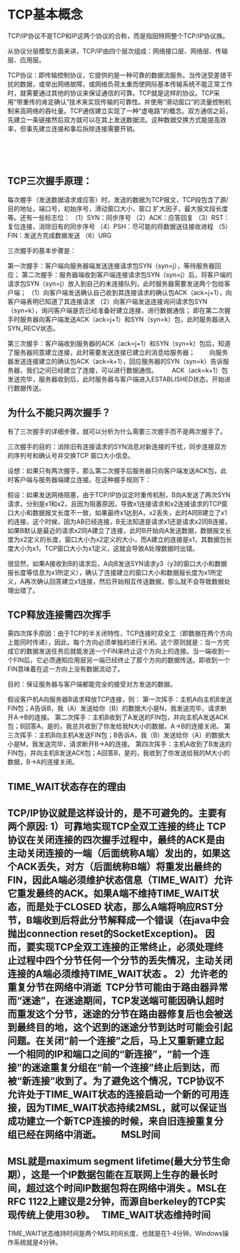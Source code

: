 
# TCP基本概念

TCP/IP协议不是TCP和IP这两个协议的合称，而是指因特网整个TCP/IP协议族。

从协议分层模型方面来讲，TCP/IP由四个层次组成：网络接口层、网络层、传输层、应用层。

TCP协议：即传输控制协议，它提供的是一种可靠的数据流服务。当传送受差错干扰的数据，或举出网络故障，或网络负荷太重而使网际基本传输系统不能正常工作时，就需要通过其他的协议来保证通信的可靠。TCP就是这样的协议。TCP采用“带重传的肯定确认”技术来实现传输的可靠性。并使用“滑动窗口”的流量控制机制来高网络的吞吐量。TCP通信建立实现了一种“虚电路”的概念。双方通信之前，先建立一条链接然后双方就可以在其上发送数据流。这种数据交换方式能提高效率，但事先建立连接和事后拆除连接需要开销。

 

 

## TCP三次握手原理：                             

每次握手（发送数据请求或应答）时，发送的数据为TCP报文，TCP段包含了源/目的地址，端口号，初始序号，滑动窗口大小，窗口 扩大因子，最大报文段长度等。还有一些标志位：
（1）SYN：同步序号
（2）ACK：应答回复
（3）RST：复位连接，消除旧有的同步序号
（4）PSH：尽可能的将数据送往接收进程
（5）FIN：发送方完成数据发送
（6）URG

三次握手的基本步骤是：

第一次握手：客户端向服务器端发送连接请求包SYN（syn=j），等待服务器回应；
第二次握手：服务器端收到客户端连接请求包SYN（syn=j）后，将客户端的请求包SYN（syn=j）放入到自己的未连接队列，此时服务器需要发送两个包给客户端；
（1）向客户端发送确认自己收到其连接请求的确认包ACK（ack=j+1），向客户端表明已知道了其连接请求
（2）向客户端发送连接询问请求包SYN（syn=k），询问客户端是否已经准备好建立连接，进行数据通信；
	即在第二次握手时服务器向客户端发送ACK（ack=j+1）和SYN（syn=k）包，此时服务器进入SYN_RECV状态。

第三次握手：客户端收到服务器的ACK（ack=j+1）和SYN（syn=k）包后，知道了服务器同意建立连接，此时需要发送连接已建立的消息给服务器；
　　向服务器发送连接建立的确认包ACK（ack=k+1），回应服务器的SYN（syn=k）告诉服务器，我们之间已经建立了连接，可以进行数据通信。
　　ACK（ack=k+1）包发送完毕，服务器收到后，此时服务器与客户端进入ESTABLISHED状态，开始进行数据传送。 

## 为什么不能只两次握手？

有了三次握手的详细步骤，就可以分析为什么需要三次握手而不是两次握手了。

三次握手的目的：消除旧有连接请求的SYN消息对新连接的干扰，同步连接双方的序列号和确认号并交换TCP 窗口大小信息。

设想：如果只有两次握手，那么第二次握手后服务器只向客户端发送ACK包，此时客户端与服务器端建立连接。在这种握手规则下： 

假设：如果发送网络阻塞，由于TCP/IP协议定时重传机制，B向A发送了两次SYN请求，分别是x1和x2，且因为阻塞原因，导致x1连接请求和x2连接请求的TCP窗口大小和数据报文长度不一致，如果最终x1达到A，x2丢失，此时A同B建立了x1的连接，这个时候，因为AB已经连接，B无法知道是请求x1还是请求x2同B连接，如果B默认是最近的请求x2同A建立了连接，此时B开始向A发送数据，数据报文长度为x2定义的长度，窗口大小为x2定义的大小，而A建立的连接是x1，其数据包长度大小为x1，TCP窗口大小为x1定义，这就会导致A处理数据时出错。

很显然，如果A接收到B的请求后，A向B发送SYN请求y3（y3的窗口大小和数据报长度等信息为x1所定义），确认了连接建立的窗口大小和数据报长度为x1所定义，A再次确认回答建立x1连接，然后开始相互传送数据，那么就不会导致数据处理出错了。

## TCP释放连接需四次挥手                         

需四次挥手原因：由于TCP的半关闭特性，TCP连接时双全工（即数据在两个方向上能同时传递），因此，每个方向必须单独的进行关闭。这个原则就是：当一方完成它的数据发送任务后就能发送一个FIN来终止这个方向上的连接。当一端收到一个FIN后，它必须通知应用层另一端已经终止了那个方向的数据传送。即收到一个FIN意味着在这一方向上没有数据流动了。

目的：保证服务器与客户端都能完全的接受对方发送的数据。

假设客户机A向服务器B请求释放TCP连接，则：
第一次挥手：主机A向主机B发送FIN包；A告诉B，我（A）发送给你（B）的数据大小是N，我发送完毕，请求断开A->B的连接。
第二次挥手：主机B收到了A发送的FIN包，并向主机A发送ACK包；B回答A，是的，我总共收到了你发给我N大小的数据，A->B的连接关闭。
第三次挥手：主机B向主机A发送FIN包；B告诉A，我（B）发送给你（A）的数据大小是M，我发送完毕，请求断开B->A的连接。
第四次挥手：主机A收到了B发送的FIN包，并向主机B发送ACK包；A回答B，是的，我收到了你发送给我的M大小的数据，B->A的连接关闭。



TIME_WAIT状态存在的理由
----------------------------
TCP/IP协议就是这样设计的，是不可避免的。主要有两个原因:
1）可靠地实现TCP全双工连接的终止
TCP协议在关闭连接的四次握手过程中，最终的ACK是由主动关闭连接的一端（后面统称A端）发出的，如果这个ACK丢失，对方（后面统称B端）将重发出最终的FIN，因此A端必须维护状态信息（TIME_WAIT）允许它重发最终的ACK。如果A端不维持TIME_WAIT状态，而是处于CLOSED 状态，那么A端将响应RST分节，B端收到后将此分节解释成一个错误（在java中会抛出connection reset的SocketException)。
因而，要实现TCP全双工连接的正常终止，必须处理终止过程中四个分节任何一个分节的丢失情况，主动关闭连接的A端必须维持TIME_WAIT状态 。
2）允许老的重复分节在网络中消逝 
TCP分节可能由于路由器异常而“迷途”，在迷途期间，TCP发送端可能因确认超时而重发这个分节，迷途的分节在路由器修复后也会被送到最终目的地，这个迟到的迷途分节到达时可能会引起问题。在关闭“前一个连接”之后，马上又重新建立起一个相同的IP和端口之间的“新连接”，“前一个连接”的迷途重复分组在“前一个连接”终止后到达，而被“新连接”收到了。为了避免这个情况，TCP协议不允许处于TIME_WAIT状态的连接启动一个新的可用连接，因为TIME_WAIT状态持续2MSL，就可以保证当成功建立一个新TCP连接的时候，来自旧连接重复分组已经在网络中消逝。
 
 
 
 
MSL时间
----------------------------
MSL就是maximum segment lifetime(最大分节生命期），这是一个IP数据包能在互联网上生存的最长时间，超过这个时间IP数据包将在网络中消失 。MSL在RFC 1122上建议是2分钟，而源自berkeley的TCP实现传统上使用30秒。
 
TIME_WAIT状态维持时间
----------------------------
TIME_WAIT状态维持时间是两个MSL时间长度，也就是在1-4分钟。Windows操作系统就是4分钟。

